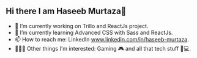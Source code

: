 ## Hi there I am Haseeb Murtaza👋

- 🔭 I’m currently working on Trillo and ReactJs project.
- 🌱 I’m currently learning Advanced CSS with Sass and ReactJs.
- 📫 How to reach me: LinkedIn www.linkedin.com/in/haseeb-murtaza.
- 🧑🏻‍💻 Other things I'm interested: Gaming 🎮 and all that tech stuff 📱💻.


